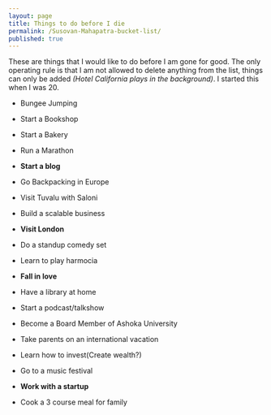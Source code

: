 ```yaml
---
layout: page
title: Things to do before I die
permalink: /Susovan-Mahapatra-bucket-list/
published: true
---
```

These are things that I would like to do before I am gone for good. The only operating rule is that I am not allowed to delete anything from the list, things can only be added _(Hotel California plays in the background)_. I started this when I was 20. 

- Bungee Jumping

- Start a Bookshop 

- Start a Bakery

- Run a Marathon

- **Start a blog**

- Go Backpacking in Europe 

- Visit Tuvalu with Saloni

- Build a scalable business

- **Visit London**

- Do a standup comedy set

- Learn to play harmocia 

- **Fall in love**

- Have a library at home

- Start a podcast/talkshow

- Become a Board Member of Ashoka University

- Take parents on an international vacation 

- Learn how to invest(Create wealth?)

- Go to a music festival 

- **Work with a startup**

- Cook a 3 course meal for family
